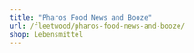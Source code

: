 ```yaml
---
title: "Pharos Food News and Booze"
url: /fleetwood/pharos-food-news-and-booze/
shop: Lebensmittel
---
```

